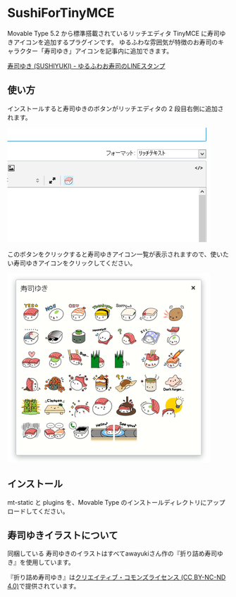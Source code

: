 # SushiForTinyMCE

Movable Type 5.2 から標準搭載されているリッチエディタ TinyMCE に寿司ゆきアイコンを追加するプラグインです。
ゆるふわな雰囲気が特徴のお寿司のキャラクター「寿司ゆき」アイコンを記事内に追加できます。

[寿司ゆき (SUSHIYUKI) - ゆるふわお寿司のLINEスタンプ](http://awayuki.net/sushiyuki/)

## 使い方

インストールすると寿司ゆきのボタンがリッチエディタの 2 段目右側に追加されます。

![button](src/button.png)

このボタンをクリックすると寿司ゆきアイコン一覧が表示されますので、使いたい寿司ゆきアイコンをクリックしてください。

![emoji](src/sushi.png)

## インストール

mt-static と plugins を、Movable Type のインストールディレクトリにアップロードしてください。

## 寿司ゆきイラストについて

同梱している 寿司ゆきのイラストはすべてawayukiさん作の『折り詰め寿司ゆき』を使用しています。

『折り詰め寿司ゆき』は[クリエイティブ・コモンズライセンス (CC BY-NC-ND 4.0)](http://creativecommons.org/licenses/by-nc-nd/4.0/deed.ja)で提供されています。